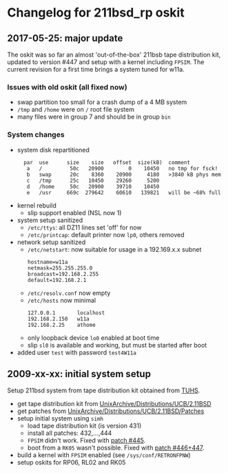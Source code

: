 # Changelog for 211bsd_rp oskit

## 2017-05-25: major update
The oskit was so far an almost 'out-of-the-box' 211bsb tape distribution kit,
updated to version #447 and setup with a kernel including `FPSIM`.
The current revision for a first time brings a system tuned for w11a.

### Issues with old oskit (all fixed now)
- swap partition too small for a crash dump of a 4 MB system
- `/tmp` and `/home` were on `/` root file system
- many files were in group 7 and should be in group `bin`
### System changes
- system disk repartitioned
  ```
    par  use      size    size   offset  size(kB)  comment
     a   /         50c   20900        0    10450   no tmp for fsck!
     b   swap      20c    8360    20900     4180   >3840 kB phys mem
     c   /tmp      25c   10450    29260     5200
     d   /home     50c   20900    39710    10450
     e   /usr     669c  279642    60610   139821   will be ~68% full
  ```
- kernel rebuild
  - slip support enabled (NSL now 1)
- system setup sanitized
  - `/etc/ttys`: all DZ11 lines set 'off' for now
  - `/etc/printcap`: default printer now `lp0`, others removed
- network setup sanitized
  - `/etc/netstart`: now suitable for usage in a  192.169.x.x subnet
    ```
    hostname=w11a
    netmask=255.255.255.0
    broadcast=192.168.2.255
    default=192.168.2.1
    ```
  - `/etc/resolv.conf` now empty
  - `/etc/hosts` now minimal
    ```
    127.0.0.1       localhost
    192.168.2.150   w11a
    192.168.2.25    athome
    ```
  - only loopback device `lo0` enabled at boot time
  - slip `sl0` is available and working, but must be started after boot
- added user `test` with password `test4W11a`

## 2009-xx-xx: initial system setup
Setup 211bsd system from tape distribution kit obtained from
[TUHS](http://www.tuhs.org/).
- get tape distribution kit from [UnixArchive/Distributions/UCB/2.11BSD](ftp://www.tuhs.org/UnixArchive/Distributions/UCB/2.11BSD/)
- get patches from [UnixArchive/Distributions/UCB/2.11BSD/Patches](ftp://www.tuhs.org/UnixArchive/Distributions/UCB/2.11BSD/Patches/)
- setup initial system using `simh`
  - load tape distribution kit (is version 431)
  - install all patches: 432,...,444
  - `FPSIM` didn't work. Fixed with [patch #445](https://wfjm.github.io/blogs/211bsd/2007-01-03-patch-445.html).
  - boot from a `RK05` wasn't possible. Fixed with [patch #446+447](https://wfjm.github.io/blogs/211bsd/2009-01-04-patch-446+447.html).
- build a kernel with `FPSIM` enabled (see `/sys/conf/RETRONFPNW`)
- setup oskits for RP06, RL02 and RK05
